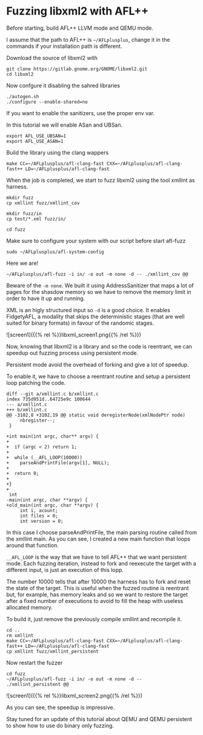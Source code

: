 # Fuzzing libxml2 with AFL++

Before starting, build AFL++ LLVM mode and QEMU mode.

I assume that the path to AFL++ is `~/AFLplusplus`, change it in the commands if your installation path is different.

Download the source of libxml2 with

```
git clone https://gitlab.gnome.org/GNOME/libxml2.git
cd libxml2
```

Now confgure it disabling the sahred libraries

```
./autogen.sh
./configure --enable-shared=no
```

If you want to enable the sanitizers, use the proper env var.

In this tutorial we will enable ASan and UBSan.

```
export AFL_USE_UBSAN=1
export AFL_USE_ASAN=1
```

Build the library using the clang wappers

```
make CC=~/AFLplusplus/afl-clang-fast CXX=~/AFLplusplus/afl-clang-fast++ LD=~/AFLplusplus/afl-clang-fast
```

When the job is completed, we start to fuzz libxml2 using the tool xmllint as harness.

```
mkdir fuzz
cp xmllint fuzz/xmllint_cov

mkdir fuzz/in
cp test/*.xml fuzz/in/

cd fuzz
```

Make sure to configure your system with our script before start afl-fuzz

```
sudo ~/AFLplusplus/afl-system-config
```

Here we are!

```
~/AFLplusplus/afl-fuzz -i in/ -o out -m none -d -- ./xmllint_cov @@
```

Beware of the `-m none`. We built it using AddressSanitizer that maps a lot of pages for the shasdow memory so we have to remove the memory limit in order to have it up and running.

XML is an higly structured input so `-d` is a good choice. It enables FidgetyAFL, a modality that skips the deterministic stages (that are well suited for binary formats) in favour of the randomic stages.

![screen1]({{% rel %}}libxml_screen1.png{{% /rel %}})

Now, knowing that libxml2 is a library and so the code is reentrant, we can speedup out fuzzing process using persistent mode.

Persistent mode avoid the overhead of forking and give a lot of speedup.

To enable it, we have to choose a reentrant routine and setup a persistent loop patching the code.

```
diff --git a/xmllint.c b/xmllint.c
index 735d951d..64725e9c 100644
--- a/xmllint.c
+++ b/xmllint.c
@@ -3102,8 +3102,19 @@ static void deregisterNode(xmlNodePtr node)
     nbregister--;
 }
 
+int main(int argc, char** argv) {
+
+  if (argc < 2) return 1;
+
+  while (__AFL_LOOP(10000))
+    parseAndPrintFile(argv[1], NULL);
+
+  return 0;
+
+}
+
 int
-main(int argc, char **argv) {
+old_main(int argc, char **argv) {
     int i, acount;
     int files = 0;
     int version = 0;
```

In this case I choose parseAndPrintFile, the main parsing routine called from the xmllint main. As you can see, I created a new main function that loops around that function.

`__AFL_LOOP` is the way that we have to tell AFL++ that we want persistent mode. Each fuzzing iteration, instead to fork and reexecute the target with a different input, is just an execution of this lopp.

The number 10000 tells that after 10000 the harness has to fork and reset the state of the target. This is useful when the fuzzed routine is reentrant but, for example, has memory leaks and so we want to restore the target after a fixed number of executions to avoid to fill the heap with useless allocated memory.

To build it, just remove the previously compile xmllint and recompile it.

```
cd ..
rm xmllint
make CC=~/AFLplusplus/afl-clang-fast CXX=~/AFLplusplus/afl-clang-fast++ LD=~/AFLplusplus/afl-clang-fast
cp xmllint fuzz/xmllint_persistent
```

Now restart the fuzzer

```
cd fuzz
~/AFLplusplus/afl-fuzz -i in/ -o out -m none -d -- ./xmllint_persistent @@
```

![screen1]({{% rel %}}libxml_screen2.png{{% /rel %}})

As you can see, the speedup is impressive.

Stay tuned for an update of this tutorial about QEMU and QEMU persistent to show how to use do binary only fuzzing.

